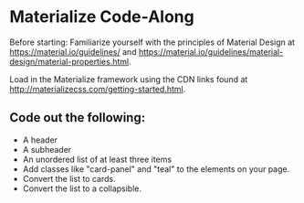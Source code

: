 # Materialize Code-Along
Before starting: Familiarize yourself with the principles of Material Design at https://material.io/guidelines/ and https://material.io/guidelines/material-design/material-properties.html.

Load in the Materialize framework using the CDN links found at http://materializecss.com/getting-started.html.

## Code out the following:
* A header
* A subheader
* An unordered list of at least three items
* Add classes like "card-panel" and "teal" to the elements on your page.
* Convert the list to cards.
* Convert the list to a collapsible.